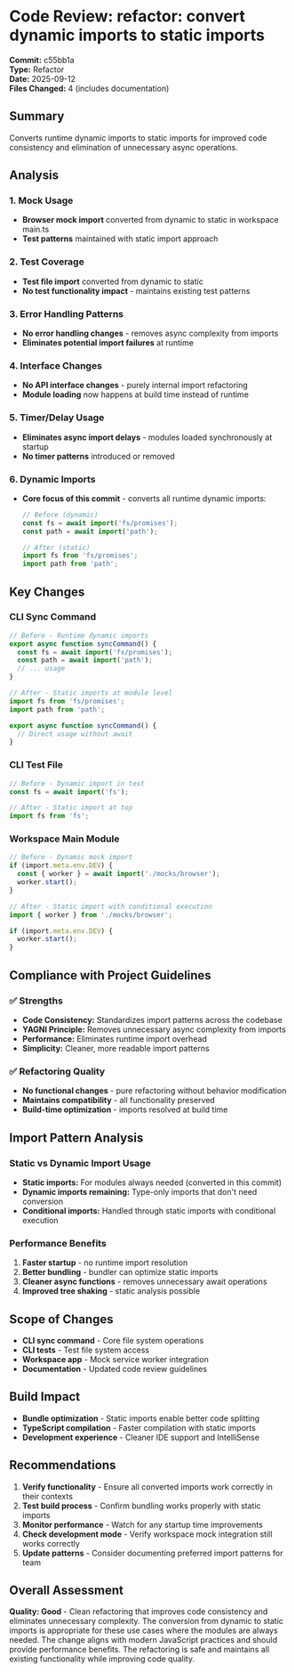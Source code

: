 # Code Review: refactor: convert dynamic imports to static imports

**Commit:** c55bb1a  
**Type:** Refactor  
**Date:** 2025-09-12  
**Files Changed:** 4 (includes documentation)  

## Summary
Converts runtime dynamic imports to static imports for improved code consistency and elimination of unnecessary async operations.

## Analysis

### 1. Mock Usage
- **Browser mock import** converted from dynamic to static in workspace main.ts
- **Test patterns** maintained with static import approach

### 2. Test Coverage
- **Test file import** converted from dynamic to static
- **No test functionality impact** - maintains existing test patterns

### 3. Error Handling Patterns
- **No error handling changes** - removes async complexity from imports
- **Eliminates potential import failures** at runtime

### 4. Interface Changes
- **No API interface changes** - purely internal import refactoring
- **Module loading** now happens at build time instead of runtime

### 5. Timer/Delay Usage
- **Eliminates async import delays** - modules loaded synchronously at startup
- **No timer patterns** introduced or removed

### 6. Dynamic Imports
- **Core focus of this commit** - converts all runtime dynamic imports:
  ```typescript
  // Before (dynamic)
  const fs = await import('fs/promises');
  const path = await import('path');
  
  // After (static)
  import fs from 'fs/promises';
  import path from 'path';
  ```

## Key Changes

### CLI Sync Command
```typescript
// Before - Runtime dynamic imports
export async function syncCommand() {
  const fs = await import('fs/promises');
  const path = await import('path');
  // ... usage
}

// After - Static imports at module level
import fs from 'fs/promises';
import path from 'path';

export async function syncCommand() {
  // Direct usage without await
}
```

### CLI Test File
```typescript
// Before - Dynamic import in test
const fs = await import('fs');

// After - Static import at top
import fs from 'fs';
```

### Workspace Main Module
```typescript
// Before - Dynamic mock import
if (import.meta.env.DEV) {
  const { worker } = await import('./mocks/browser');
  worker.start();
}

// After - Static import with conditional execution
import { worker } from './mocks/browser';

if (import.meta.env.DEV) {
  worker.start();
}
```

## Compliance with Project Guidelines

### ✅ Strengths
- **Code Consistency:** Standardizes import patterns across the codebase
- **YAGNI Principle:** Removes unnecessary async complexity from imports
- **Performance:** Eliminates runtime import overhead
- **Simplicity:** Cleaner, more readable import patterns

### ✅ Refactoring Quality
- **No functional changes** - pure refactoring without behavior modification
- **Maintains compatibility** - all functionality preserved
- **Build-time optimization** - imports resolved at build time

## Import Pattern Analysis

### Static vs Dynamic Import Usage
- **Static imports:** For modules always needed (converted in this commit)
- **Dynamic imports remaining:** Type-only imports that don't need conversion
- **Conditional imports:** Handled through static imports with conditional execution

### Performance Benefits
1. **Faster startup** - no runtime import resolution
2. **Better bundling** - bundler can optimize static imports
3. **Cleaner async functions** - removes unnecessary await operations
4. **Improved tree shaking** - static analysis possible

## Scope of Changes
- **CLI sync command** - Core file system operations
- **CLI tests** - Test file system access
- **Workspace app** - Mock service worker integration
- **Documentation** - Updated code review guidelines

## Build Impact
- **Bundle optimization** - Static imports enable better code splitting
- **TypeScript compilation** - Faster compilation with static imports
- **Development experience** - Cleaner IDE support and IntelliSense

## Recommendations
1. **Verify functionality** - Ensure all converted imports work correctly in their contexts
2. **Test build process** - Confirm bundling works properly with static imports
3. **Monitor performance** - Watch for any startup time improvements
4. **Check development mode** - Verify workspace mock integration still works correctly
5. **Update patterns** - Consider documenting preferred import patterns for team

## Overall Assessment
**Quality: Good** - Clean refactoring that improves code consistency and eliminates unnecessary complexity. The conversion from dynamic to static imports is appropriate for these use cases where the modules are always needed. The change aligns with modern JavaScript practices and should provide performance benefits. The refactoring is safe and maintains all existing functionality while improving code quality.